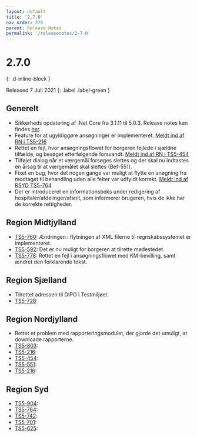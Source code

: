 ```yaml
---
layout: default
title: '2.7.0'
nav_order: 270
parent: Release Notes
permalink: '/releasenotes/2-7-0'
---
```


# 2.7.0
{: .d-inline-block }

Released 7 Juli 2021
{: .label .label-green }

## Generelt
- Sikkerheds opdatering af .Net Core fra 3.1.11 til 5.0.3. Release notes kan findes [her](https://github.com/dotnet/core/blob/main/release-notes/5.0/5.0.3/5.0.3.md).
- Feature for at ugyldiggøre ansøgninger er implementeret. [Meldt ind af RN i TS5-216](https://sd.trifork.com/browse/TS5-216)
- Rettet en fejl, hvor ansøgningsflowet for borgeren fejlede i sjældne tilfælde, og besøget efterfølgende forsvandt. [Meldt ind af RN i TS5-454](https://sd.trifork.com/browse/TS5-454)
- Tilføjet dialog når et værgemål forsøges slettes og der skal nu indtastes en årsag til at værgemålet skal slettes (Bef-551).
- Fixet en bug, hvor det nogen gange var muligt at flytte en anøgning fra modtaget til behandling uden alle felter var udfyldt korrekt. [Meldt ind af RSYD TS5-764](https://sd.trifork.com/browse/TS5-764)
- Der er introduceret en informationsboks under redigering af hospitaler/afdelinger/afsnit, som informerer brugeren, hvis de ikke har de korrekte rettigheder.

## Region Midtjylland
- [TS5-760](https://sd.trifork.com/browse/TS5-760): Ændringen i flytningen af XML filerne til regnskabssystemet er implementeret.
- [TS5-592](https://sd.trifork.com/browse/TS5-592): Det er nu muligt for borgeren at tilrette mødestedet.
- [TS5-778](https://sd.trifork.com/browse/TS5-778): Rettet en fejl i ansøgningsflowet med KM-bevilling, samt ændret den forklarende tekst.

## Region Sjælland
- Tilrettet adressen til DIPO i Testmiljøet.
- [TS5-728](https://sd.trifork.com/browse/TS5-728):

## Region Nordjylland
- Rettet et problem med rapporteringsmodulet, der gjorde det umuligt, at downloade rapporterne. 
- [TS5-803](https://sd.trifork.com/browse/TS5-803):
- [TS5-216](https://sd.trifork.com/browse/TS5-216):
- [TS5-454](https://sd.trifork.com/browse/TS5-454):
- [TS5-551](https://sd.trifork.com/browse/TS5-551):
- [TS5-216](https://sd.trifork.com/browse/TS5-216):

## Region Syd
- [TS5-904](https://sd.trifork.com/browse/TS5-904): 
- [TS5-764](https://sd.trifork.com/browse/TS5-764): 
- [TS5-742](https://sd.trifork.com/browse/TS5-742): 
- [TS5-701](https://sd.trifork.com/browse/TS5-701): 
- [TS5-625](https://sd.trifork.com/browse/TS5-625): 

